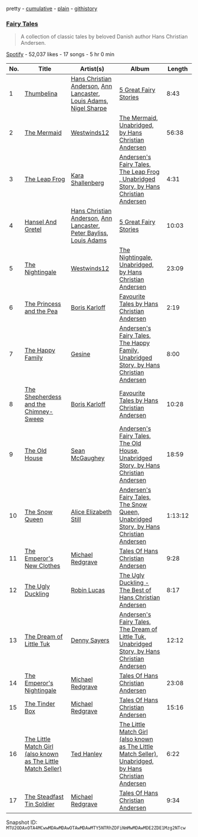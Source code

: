 pretty - [cumulative](/playlists/cumulative/37i9dQZF1DX0gxuYiQFvQL.md) - [plain](/playlists/plain/37i9dQZF1DX0gxuYiQFvQL) - [githistory](https://github.githistory.xyz/mackorone/spotify-playlist-archive/blob/main/playlists/plain/37i9dQZF1DX0gxuYiQFvQL)

### [Fairy Tales](https://open.spotify.com/playlist/37i9dQZF1DX0gxuYiQFvQL)

> A collection of classic tales by beloved Danish author Hans Christian Andersen.

[Spotify](https://open.spotify.com/user/spotify) - 52,037 likes - 17 songs - 5 hr 0 min

| No. | Title | Artist(s) | Album | Length |
|---|---|---|---|---|
| 1 | [Thumbelina](https://open.spotify.com/track/1wVZruKbEhNKF5KGBnVfIv) | [Hans Christian Anderson](https://open.spotify.com/artist/71UFKjkG4b332WjdcCm4Yz), [Ann Lancaster](https://open.spotify.com/artist/7DKo9sZTQcoqjEmiKAcn2m), [Louis Adams](https://open.spotify.com/artist/6z9UJEQQ4Nu6JMOWDK29tL), [Nigel Sharpe](https://open.spotify.com/artist/47i0y7E9wRdtswOUFEtuje) | [5 Great Fairy Stories](https://open.spotify.com/album/0oAFxTpeDW9eaDLoFnXXYd) | 8:43 |
| 2 | [The Mermaid](https://open.spotify.com/track/0sGvq9fRj5dmVqSTUuYCgi) | [Westwinds12](https://open.spotify.com/artist/41SvZQhQFng0V3IdME5tM7) | [The Mermaid, Unabridged, by Hans Christian Andersen](https://open.spotify.com/album/0o4HloegrIPa8NbW5nUo0m) | 56:38 |
| 3 | [The Leap Frog](https://open.spotify.com/track/0nD2Tgs300FtwwT7g8mESH) | [Kara Shallenberg](https://open.spotify.com/artist/3ayYYRfTbuqnMibNXbJPYR) | [Andersen's Fairy Tales, The Leap Frog , Unabridged Story, by Hans Christian Andersen](https://open.spotify.com/album/5aSebpesAJsWF65dIAQt9M) | 4:31 |
| 4 | [Hansel And Gretel](https://open.spotify.com/track/0EP1PYwrHFOGXBYU0jpXeP) | [Hans Christian Anderson](https://open.spotify.com/artist/71UFKjkG4b332WjdcCm4Yz), [Ann Lancaster](https://open.spotify.com/artist/7DKo9sZTQcoqjEmiKAcn2m), [Peter Bayliss](https://open.spotify.com/artist/0LPPCwAuw5DNIPMemslzpX), [Louis Adams](https://open.spotify.com/artist/6z9UJEQQ4Nu6JMOWDK29tL) | [5 Great Fairy Stories](https://open.spotify.com/album/0oAFxTpeDW9eaDLoFnXXYd) | 10:03 |
| 5 | [The Nightingale](https://open.spotify.com/track/0AYuKzrkeXmHl7VVh5LTYp) | [Westwinds12](https://open.spotify.com/artist/41SvZQhQFng0V3IdME5tM7) | [The Nightingale, Unabridged, by Hans Christian Andersen](https://open.spotify.com/album/6uDQjyXiGy7XAjm2jikTB3) | 23:09 |
| 6 | [The Princess and the Pea](https://open.spotify.com/track/14Lj1zslcrYTxaEZLUfjYo) | [Boris Karloff](https://open.spotify.com/artist/1W9sjfsJp3TqWFgvScMZdG) | [Favourite Tales by Hans Christian Andersen](https://open.spotify.com/album/70qf6kaaFAotHEqoDYTd7V) | 2:19 |
| 7 | [The Happy Family](https://open.spotify.com/track/1O2Ucny2igvrdxi2uwYzp8) | [Gesine](https://open.spotify.com/artist/4JBjgcI5RIykRLooEQ95Cw) | [Andersen's Fairy Tales, The Happy Family, Unabridged Story, by Hans Christian Andersen](https://open.spotify.com/album/698fX0xODQ0xqhMZt6o9uo) | 8:00 |
| 8 | [The Shepherdess and the Chimney\-Sweep](https://open.spotify.com/track/67gWkC7JF5OwRDRNjZUXih) | [Boris Karloff](https://open.spotify.com/artist/1W9sjfsJp3TqWFgvScMZdG) | [Favourite Tales by Hans Christian Andersen](https://open.spotify.com/album/70qf6kaaFAotHEqoDYTd7V) | 10:28 |
| 9 | [The Old House](https://open.spotify.com/track/5EtybQIcyXAtwqxErBR3pE) | [Sean McGaughey](https://open.spotify.com/artist/5n6UlncXU66a9f9NAEh5GB) | [Andersen's Fairy Tales, The Old House, Unabridged Story, by Hans Christian Andersen](https://open.spotify.com/album/2b8wd788PGSRxAW2VEGSuP) | 18:59 |
| 10 | [The Snow Queen](https://open.spotify.com/track/1Os6vdfR1TAlomTdOXiomO) | [Alice Elizabeth Still](https://open.spotify.com/artist/0sA1Co3tor0La0FHZFLZmd) | [Andersen's Fairy Tales, The Snow Queen, Unabridged Story, by Hans Christian Andersen](https://open.spotify.com/album/3u1rbxAO7h2uWQQkkbrY4v) | 1:13:12 |
| 11 | [The Emperor's New Clothes](https://open.spotify.com/track/7bzU2tENScvaTjUnRIW19w) | [Michael Redgrave](https://open.spotify.com/artist/5h8JGn6Et5isBd8zzdlWTM) | [Tales Of Hans Christian Andersen](https://open.spotify.com/album/2NvFYbpEQkYMkLLF9XcAcu) | 9:28 |
| 12 | [The Ugly Duckling](https://open.spotify.com/track/1xh2I0FAemYMjLN612dJjk) | [Robin Lucas](https://open.spotify.com/artist/4c7tGewhetMv2tpaSLrBrE) | [The Ugly Duckling \- The Best of Hans Christian Andersen](https://open.spotify.com/album/73agiaB8npJT7OnA4yH47q) | 8:17 |
| 13 | [The Dream of Little Tuk](https://open.spotify.com/track/6O2iLElKveiwygv0YZ8WZt) | [Denny Sayers](https://open.spotify.com/artist/5vw0cCz80RcWSTPAJdtVfu) | [Andersen's Fairy Tales, The Dream of Little Tuk, Unabridged Story, by Hans Christian Andersen](https://open.spotify.com/album/4JCBdGrXEA06fsa99vsnRU) | 12:12 |
| 14 | [The Emperor's Nightingale](https://open.spotify.com/track/3Rt6v5FxjmPCEGx0LwmeHt) | [Michael Redgrave](https://open.spotify.com/artist/5h8JGn6Et5isBd8zzdlWTM) | [Tales Of Hans Christian Andersen](https://open.spotify.com/album/2NvFYbpEQkYMkLLF9XcAcu) | 23:08 |
| 15 | [The Tinder Box](https://open.spotify.com/track/2XrKCdRsWD7InioPrpeRZI) | [Michael Redgrave](https://open.spotify.com/artist/5h8JGn6Et5isBd8zzdlWTM) | [Tales Of Hans Christian Andersen](https://open.spotify.com/album/2NvFYbpEQkYMkLLF9XcAcu) | 15:16 |
| 16 | [The Little Match Girl \(also known as The Little Match Seller\)](https://open.spotify.com/track/5KMHxIxL8FLgDZKv9fLXPD) | [Ted Hanley](https://open.spotify.com/artist/6uwqgbaqrOOH50ygkuyx1f) | [The Little Match Girl \(also known as The Little Match Seller\), Unabridged, by Hans Christian Andersen](https://open.spotify.com/album/67LBismsYTu8GA3vFlagap) | 6:22 |
| 17 | [The Steadfast Tin Soldier](https://open.spotify.com/track/4frhhNdw9CqvsJqWdQg1kZ) | [Michael Redgrave](https://open.spotify.com/artist/5h8JGn6Et5isBd8zzdlWTM) | [Tales Of Hans Christian Andersen](https://open.spotify.com/album/2NvFYbpEQkYMkLLF9XcAcu) | 9:34 |

Snapshot ID: `MTU2ODAxOTA4MCwwMDAwMDAwOTAwMDAwMTY5NTRhZDFiNmMwMDAwMDE2ZDE1Mzg2NTcw`